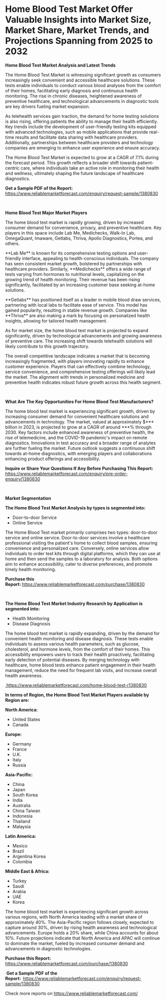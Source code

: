 <p><h1>Home Blood Test Market Offer Valuable Insights into Market Size, Market Share, Market Trends, and Projections Spanning from 2025 to 2032</h1></p><p><strong>Home Blood Test Market Analysis and Latest Trends</strong></p>
<p><p>The Home Blood Test Market is witnessing significant growth as consumers increasingly seek convenient and accessible healthcare solutions. These tests enable individuals to conduct various blood analyses from the comfort of their homes, facilitating early diagnosis and continuous health monitoring. The rise in chronic diseases, heightened awareness of preventive healthcare, and technological advancements in diagnostic tools are key drivers fueling market expansion.</p><p>As telehealth services gain traction, the demand for home testing solutions is also rising, offering patients the ability to manage their health efficiently. Key trends include the development of user-friendly testing kits equipped with advanced technologies, such as mobile applications that provide real-time results and facilitate data sharing with healthcare providers. Additionally, partnerships between healthcare providers and technology companies are emerging to enhance user experience and ensure accuracy.</p><p>The Home Blood Test Market is expected to grow at a CAGR of 7.1% during the forecast period. This growth reflects a broader shift towards patient-centric care, where individuals take an active role in monitoring their health and wellness, ultimately shaping the future landscape of healthcare diagnostics.</p></p>
<p><strong>Get a Sample PDF of the Report:&nbsp;</strong> <a href="https://www.reliablemarketforecast.com/enquiry/request-sample/1380830?utm_campaign=3053&utm_medium=2&utm_source=Github&utm_content=ia&utm_term=09032025&utm_id=home-blood-test">https://www.reliablemarketforecast.com/enquiry/request-sample/1380830</a></p>
<p>&nbsp;</p>
<p><strong>Home Blood Test Major Market Players</strong></p>
<p><p>The home blood test market is rapidly growing, driven by increased consumer demand for convenience, privacy, and preventive healthcare. Key players in this space include Lab Me, Medichecks, Walk-In Lab, OmegaQuant, Imaware, Getlabs, Thriva, Apollo Diagnostics, Portea, and others. </p><p>**Lab Me** is known for its comprehensive testing options and user-friendly interface, appealing to health-conscious individuals. The company has seen consistent market growth, bolstered by partnerships with healthcare providers. Similarly, **Medichecks** offers a wide range of tests varying from hormones to nutritional levels, capitalizing on the growing trend of health monitoring. Their revenue has been rising significantly, facilitated by an increasing customer base seeking at-home solutions.</p><p>**Getlabs** has positioned itself as a leader in mobile blood draw services, partnering with local labs to facilitate ease of service. This model has gained popularity, resulting in stable revenue growth. Companies like **Thriva** are also making a mark by focusing on personalized health insights, allowing for tailored health management.</p><p>As for market size, the home blood test market is projected to expand significantly, driven by technological advancements and growing awareness of preventive care. The increasing shift towards telehealth solutions will likely contribute to this growth trajectory. </p><p>The overall competitive landscape indicates a market that is becoming increasingly fragmented, with players innovating rapidly to enhance customer experience. Players that can effectively combine technology, service convenience, and comprehensive testing offerings will likely lead the market. The alignment with trends in personalized medicine and preventive health indicates robust future growth across this health segment.</p></p>
<p>&nbsp;</p>
<p><strong>What Are The Key Opportunities For Home Blood Test Manufacturers?</strong></p>
<p><p>The home blood test market is experiencing significant growth, driven by increasing consumer demand for convenient healthcare solutions and advancements in technology. The market, valued at approximately $*** billion in 2023, is projected to grow at a CAGR of around ***% through 2030. Key factors include enhanced awareness of preventive health, the rise of telemedicine, and the COVID-19 pandemic's impact on remote diagnostics. Innovations in test accuracy and a broader range of analytes are further fueling the market. Future outlook suggests a continuous shift towards at-home diagnostics, with emerging players and collaborations enhancing product offerings and accessibility.</p></p>
<p><strong>Inquire or Share Your Questions If Any Before Purchasing This Report:</strong> <a href="https://www.reliablemarketforecast.com/enquiry/pre-order-enquiry/1380830?utm_campaign=3053&utm_medium=2&utm_source=Github&utm_content=ia&utm_term=09032025&utm_id=home-blood-test">https://www.reliablemarketforecast.com/enquiry/pre-order-enquiry/1380830</a></p>
<p>&nbsp;</p>
<p><strong>Market Segmentation</strong></p>
<p><strong>The Home Blood Test Market Analysis by types is segmented into:</strong></p>
<p><ul><li>Door-to-door Service</li><li>Online Service</li></ul></p>
<p><p>The Home Blood Test market primarily comprises two types: door-to-door service and online service. Door-to-door services involve a healthcare professional visiting the patient's home to collect blood samples, ensuring convenience and personalized care. Conversely, online services allow individuals to order test kits through digital platforms, which they can use at home and then send the samples to a laboratory for analysis. Both options aim to enhance accessibility, cater to diverse preferences, and promote timely health monitoring.</p></p>
<p><strong>Purchase this Report:&nbsp;</strong><a href="https://www.reliablemarketforecast.com/purchase/1380830?utm_campaign=3053&utm_medium=2&utm_source=Github&utm_content=ia&utm_term=09032025&utm_id=home-blood-test">https://www.reliablemarketforecast.com/purchase/1380830</a></p>
<p>&nbsp;</p>
<p><strong>The Home Blood Test Market Industry Research by Application is segmented into:</strong></p>
<p><ul><li>Health Monitoring</li><li>Disease Diagnosis</li></ul></p>
<p><p>The home blood test market is rapidly expanding, driven by the demand for convenient health monitoring and disease diagnosis. These tests enable individuals to assess various health parameters, such as glucose, cholesterol, and hormone levels, from the comfort of their homes. This accessibility empowers users to track their health proactively, facilitating early detection of potential diseases. By merging technology with healthcare, home blood tests enhance patient engagement in their health management, reduce the need for frequent lab visits, and increase overall health awareness.</p></p>
<p><a href="https://www.reliablemarketforecast.com/home-blood-test-r1380830?utm_campaign=3053&utm_medium=2&utm_source=Github&utm_content=ia&utm_term=09032025&utm_id=home-blood-test">&nbsp;https://www.reliablemarketforecast.com/home-blood-test-r1380830</a></p>
<p><strong>In terms of Region, the Home Blood Test Market Players available by Region are:</strong></p>
<p>
    <p> <strong> North America: </strong>
        <ul>
            <li>United States</li>
            <li>Canada</li>
        </ul>
        </p> 
    <p> <strong> Europe: </strong>
        <ul>
            <li>Germany</li>
            <li>France</li>
            <li>U.K.</li>
            <li>Italy</li>
            <li>Russia</li>
        </ul>
        </p> 
    <p> <strong> Asia-Pacific: </strong>
        <ul>
            <li>China</li>
            <li>Japan</li>
            <li>South Korea</li>
            <li>India</li>
            <li>Australia</li>
            <li>China Taiwan</li>
            <li>Indonesia</li>
            <li>Thailand</li>
            <li>Malaysia</li>
        </ul>
        </p> 
    <p> <strong> Latin America: </strong>
        <ul>
            <li>Mexico</li>
            <li>Brazil</li>
            <li>Argentina Korea</li>
            <li>Colombia</li>
        </ul>
        </p> 
    <p> <strong> Middle East & Africa: </strong>
        <ul>
            <li>Turkey</li>
            <li>Saudi</li>
            <li>Arabia</li>
            <li>UAE</li>
            <li>Korea</li>
        </ul>
    </p>
    </p>
<p><p>The home blood test market is experiencing significant growth across various regions, with North America leading with a market share of approximately 40%. The Asia-Pacific region follows closely, expected to capture around 30%, driven by rising health awareness and technological advancements. Europe holds a 20% share, while China accounts for about 10%. Future projections indicate that North America and APAC will continue to dominate the market, fueled by increased consumer demand and advancements in diagnostic technologies.</p></p>
<p><strong>Purchase this Report: </strong><a href="https://www.reliablemarketforecast.com/purchase/1380830?utm_campaign=3053&utm_medium=2&utm_source=Github&utm_content=ia&utm_term=09032025&utm_id=home-blood-test">https://www.reliablemarketforecast.com/purchase/1380830</a></p>
<p>&nbsp;<strong>Get a Sample PDF of the Report:&nbsp;&nbsp;</strong><a href="https://www.reliablemarketforecast.com/enquiry/request-sample/1380830?utm_campaign=3053&utm_medium=2&utm_source=Github&utm_content=ia&utm_term=09032025&utm_id=home-blood-test">https://www.reliablemarketforecast.com/enquiry/request-sample/1380830</a></p>
<p><strong></strong></p>
<p>Check more reports on <a href="https://www.reliablemarketforecast.com/?utm_campaign=3053&utm_medium=2&utm_source=Github&utm_content=ia&utm_term=09032025&utm_id=home-blood-test">https://www.reliablemarketforecast.com/</a></p>